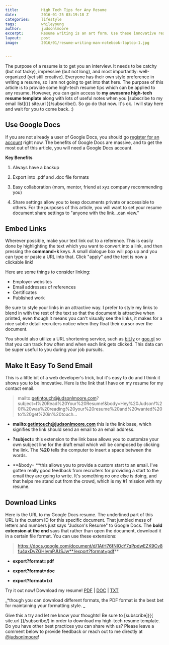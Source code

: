 ```yaml
---
title:			High Tech Tips for Any Resume
date:			2016-01-25 03:19:18 Z
categories:		lifestyle
tags:			whileyoung
author:			judsonlmoore
excerpt:		Resume writing is an art form. Use these innovative resume tips to show that you understand technology and can think outside of the box.
layout:			post
image:			2016/01/resume-writing-man-notebook-laptop-1.jpg


---
```


The purpose of a resume is to get you an interview. It needs to be catchy (but not tacky), impressive (but not long), and most importantly: well-organized (yet still creative). Everyone has their own style preference in writing a resume, so I am not going to get into that here. The purpose of this article is to provide some high-tech resume tips which can be applied to any resume. However, you can gain access to **my awesome high-tech resume template** along with lots of useful notes when you [subscribe to my email list]({{ site.url }}/subscribe/). So go do that now. It's ok. I will stay here and wait for you to come back. :)

## Use Google Docs

If you are not already a user of Google Docs, you should go [register for an account](https://www.google.com/docs/about/) right now. The benefits of Google Docs are massive, and to get the most out of this article, you will need a Google Docs account.

**Key Benefits**

1. Always have a backup

2. Export into .pdf and .doc file formats

3. Easy collaboration (mom, mentor, friend at xyz company recommending you)

4. Share settings allow you to keep documents private or accessible to others. For the purposes of this article, you will want to set your resume document share settings to "anyone with the link...can view."

## Embed Links

Wherever possible, make your text link out to a reference. This is easily done by highlighting the text which you want to convert into a link, and then pressing the **command+k** keys. A small dialogue box will pop up and you can type or paste a URL into that. Click "apply" and the text is now a clickable link!

Here are some things to consider linking:
- Employer websites
- Email addresses of references
- Certificates
- Published work

Be sure to style your links in an attractive way. I prefer to style my links to blend in with the rest of the text so that the document is attractive when printed, even though it means you can't visually see the links, it makes for a nice subtle detail recruiters notice when they float their cursor over the document.

You should also utilize a URL shortening service, such as [bit.ly](https://bitly.com/) or [goo.gl](https://goo.gl/) so that you can track how often and when each link gets clicked. This data can be super useful to you during your job pursuits.

## Make It Easy To Send Email

This is a little bit of a web developer's trick, but it's easy to do and I think it shows you to be innovative. Here is the link that I have on my resume for my contact email.

> mailto:getintouch@judsonlmoore.com?subject=I%20Read%20Your%20Resume!&body=Hey%20Judson!%20I%20was%20reading%20your%20resume%20and%20wanted%20to%20get%20in%20touch...

- **mailto:getintouch@judsonlmoore.com** this is the link base, which signifies the link should send an email to an email address.

- **?subject=** this extension to the link base allows you to customize your own subject line for the draft email which will be composed by clicking the link. The **%20** tells the computer to insert a space between the words.

- **&body= **this allows you to provide a custom start to an email. I've gotten really good feedback from recruiters for providing a start to the email they are going to write. It's something no one else is doing, and that helps me stand out from the crowd, which is my #1 mission with my resume.

## Download Links

Here is the URL to my Google Docs resume. The underlined part of this URL is the custom ID for this specific document. That jumbled mess of letters and numbers just says "Judson's Resume" to Google Docs. The **bold extension at the end** says that rather than open the document, download it in a certain file format. You can use these extensions:

> https://docs.google.com/document/d/1AtH76fNIOcY7qPpdwEZK9Cv8fu4axDvZGHIymPJUSJw**/export?format=pdf**

- **export?format=pdf**

- **export?format=doc**

- **export?format=txt**

Try it out now! Download my resume! [PDF](https://docs.google.com/document/d/1AtH76fNIOcY7qPpdwEZK9Cv8fu4axDvZGHIymPJUSJw/export?format=pdf) | [DOC](https://docs.google.com/document/d/1AtH76fNIOcY7qPpdwEZK9Cv8fu4axDvZGHIymPJUSJw/export?format=doc) | [TXT](https://docs.google.com/document/d/1AtH76fNIOcY7qPpdwEZK9Cv8fu4axDvZGHIymPJUSJw/export?format=txt)

_\*though you can download different formats, the PDF format is the best bet for maintaining your formatting style. _

Give this a try and let me know your thoughts! Be sure to [subscribe]({{ site.url }}/subscribe/) in order to download my high-tech resume template. Do you have other best practices you can share with us? Please leave a comment below to provide feedback or reach out to me directly at [@judsonlmoore](https://twitter.com/judsonlmoore)!
